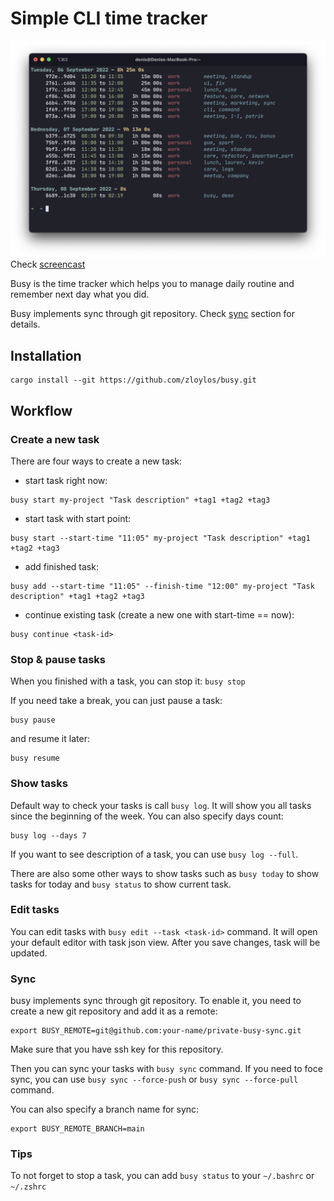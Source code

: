 # Simple CLI time tracker

[![asciicast](.github/media/screenshot.png)](https://asciinema.org/a/WuIMSZ4mEIDa4yScWPPUykvkW)
Check [screencast](https://asciinema.org/a/WuIMSZ4mEIDa4yScWPPUykvkW)

Busy is the time tracker which helps you to manage daily routine and remember next day what you did.

Busy implements sync through git repository. Check [sync](#sync) section for details.

## Installation

```
cargo install --git https://github.com/zloylos/busy.git
```

## Workflow

### Create a new task

There are four ways to create a new task:

- start task right now:

```
busy start my-project "Task description" +tag1 +tag2 +tag3
```

- start task with start point:

```
busy start --start-time "11:05" my-project "Task description" +tag1 +tag2 +tag3
```

- add finished task:

```
busy add --start-time "11:05" --finish-time "12:00" my-project "Task description" +tag1 +tag2 +tag3
```

- continue existing task (create a new one with start-time == now):

```
busy continue <task-id>
```

### Stop & pause tasks

When you finished with a task, you can stop it:
`busy stop`

If you need take a break, you can just pause a task:

```
busy pause
```

and resume it later:

```
busy resume
```

### Show tasks

Default way to check your tasks is call `busy log`. It will show you all tasks since the beginning of the week. You can also specify days count:

```
busy log --days 7
```

If you want to see description of a task, you can use `busy log --full`.

There are also some other ways to show tasks such as `busy today` to show tasks for today and `busy status` to show current task.

### Edit tasks

You can edit tasks with `busy edit --task <task-id>` command. It will open your default editor with task json view. After you save changes, task will be updated.

### Sync

busy implements sync through git repository. To enable it, you need to create a new git repository and add it as a remote:

```
export BUSY_REMOTE=git@github.com:your-name/private-busy-sync.git
```

Make sure that you have ssh key for this repository.

Then you can sync your tasks with `busy sync` command. If you need to foce sync, you can use `busy sync --force-push` or `busy sync --force-pull` command.

You can also specify a branch name for sync:

```
export BUSY_REMOTE_BRANCH=main
```

### Tips

To not forget to stop a task, you can add `busy status` to your `~/.bashrc` or `~/.zshrc`
